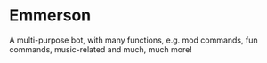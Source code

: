 # Emmerson
A multi-purpose bot, with many functions, e.g. mod commands, fun commands, music-related and much, much more!
